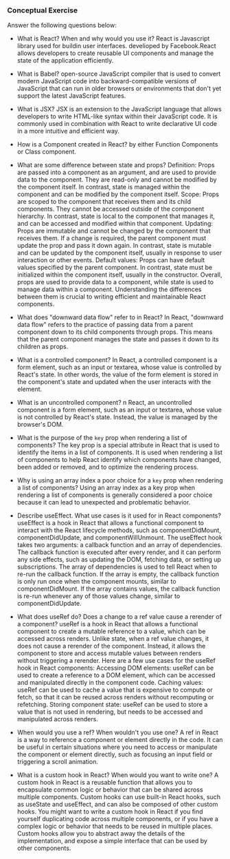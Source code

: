 ### Conceptual Exercise

Answer the following questions below:

- What is React? When and why would you use it?
React is Javascript library used for buildin user interfaces. develioped by Facebook.React allows developers to create reusable UI components and manage the state of the application efficiently.

- What is Babel?
open-source JavaScript compiler that is used to convert modern JavaScript code into backward-compatible versions of JavaScript that can run in older browsers or environments that don't yet support the latest JavaScript features.

- What is JSX?
JSX is an extension to the JavaScript language that allows developers to write HTML-like syntax within their JavaScript code. It is commonly used in combination with React to write declarative UI code in a more intuitive and efficient way.

- How is a Component created in React?
by either Function Components or Class component.

- What are some difference between state and props?
Definition:
Props are passed into a component as an argument, and are used to provide data to the component. They are read-only and cannot be modified by the component itself. In contrast, state is managed within the component and can be modified by the component itself.
Scope:
Props are scoped to the component that receives them and its child components. They cannot be accessed outside of the component hierarchy. In contrast, state is local to the component that manages it, and can be accessed and modified within that component.
Updating:
Props are immutable and cannot be changed by the component that receives them. If a change is required, the parent component must update the prop and pass it down again. In contrast, state is mutable and can be updated by the component itself, usually in response to user interaction or other events.
Default values:
Props can have default values specified by the parent component. In contrast, state must be initialized within the component itself, usually in the constructor.
Overall, props are used to provide data to a component, while state is used to manage data within a component. Understanding the differences between them is crucial to writing efficient and maintainable React components.

- What does "downward data flow" refer to in React?
In React, "downward data flow" refers to the practice of passing data from a parent component down to its child components through props. This means that the parent component manages the state and passes it down to its children as props.

- What is a controlled component?
In React, a controlled component is a form element, such as an input or textarea, whose value is controlled by React's state. In other words, the value of the form element is stored in the component's state and updated when the user interacts with the element.

- What is an uncontrolled component?
n React, an uncontrolled component is a form element, such as an input or textarea, whose value is not controlled by React's state. Instead, the value is managed by the browser's DOM.

- What is the purpose of the `key` prop when rendering a list of components?
The key prop is a special attribute in React that is used to identify the items in a list of components. It is used when rendering a list of components to help React identify which components have changed, been added or removed, and to optimize the rendering process.

- Why is using an array index a poor choice for a `key` prop when rendering a list of components?
Using an array index as a key prop when rendering a list of components is generally considered a poor choice because it can lead to unexpected and problematic behavior.

- Describe useEffect.  What use cases is it used for in React components?
useEffect is a hook in React that allows a functional component to interact with the React lifecycle methods, such as componentDidMount, componentDidUpdate, and componentWillUnmount.
The useEffect hook takes two arguments: a callback function and an array of dependencies. The callback function is executed after every render, and it can perform any side effects, such as updating the DOM, fetching data, or setting up subscriptions. The array of dependencies is used to tell React when to re-run the callback function. If the array is empty, the callback function is only run once when the component mounts, similar to componentDidMount. If the array contains values, the callback function is re-run whenever any of those values change, similar to componentDidUpdate.


- What does useRef do?  Does a change to a ref value cause a rerender of a component?
useRef is a hook in React that allows a functional component to create a mutable reference to a value, which can be accessed across renders.
Unlike state, when a ref value changes, it does not cause a rerender of the component. Instead, it allows the component to store and access mutable values between renders without triggering a rerender.
Here are a few use cases for the useRef hook in React components:
Accessing DOM elements: useRef can be used to create a reference to a DOM element, which can be accessed and manipulated directly in the component code.
Caching values: useRef can be used to cache a value that is expensive to compute or fetch, so that it can be reused across renders without recomputing or refetching.
Storing component state: useRef can be used to store a value that is not used in rendering, but needs to be accessed and manipulated across renders.

- When would you use a ref? When wouldn't you use one?
A ref in React is a way to reference a component or element directly in the code. It can be useful in certain situations where you need to access or manipulate the component or element directly, such as focusing an input field or triggering a scroll animation.

- What is a custom hook in React? When would you want to write one?
A custom hook in React is a reusable function that allows you to encapsulate common logic or behavior that can be shared across multiple components. Custom hooks can use built-in React hooks, such as useState and useEffect, and can also be composed of other custom hooks.
You might want to write a custom hook in React if you find yourself duplicating code across multiple components, or if you have a complex logic or behavior that needs to be reused in multiple places. Custom hooks allow you to abstract away the details of the implementation, and expose a simple interface that can be used by other components.